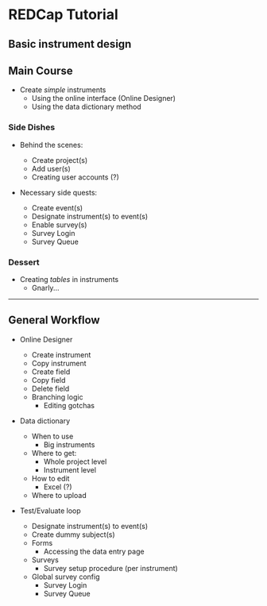 # REDCap Tutorial

## Basic instrument design

## Main Course

- Create _simple_ instruments
  - Using the online interface (Online Designer)
  - Using the data dictionary method

### Side Dishes

- Behind the scenes:
  - Create project(s)
  - Add user(s)
  - Creating user accounts (?)

- Necessary side quests:
  - Create event(s)
  - Designate instrument(s) to event(s)
  - Enable survey(s)
  - Survey Login
  - Survey Queue

### Dessert

- Creating _tables_ in instruments
  - Gnarly...

---

## General Workflow

- Online Designer
  - Create instrument
  - Copy instrument
  - Create field
  - Copy field
  - Delete field
  - Branching logic
    - Editing gotchas

- Data dictionary
  - When to use
    - Big instruments
  - Where to get:
    - Whole project level
    - Instrument level
  - How to edit
    - Excel (?)
  - Where to upload

- Test/Evaluate loop
  - Designate instrument(s) to event(s)
  - Create dummy subject(s)
  - Forms
    - Accessing the data entry page
  - Surveys
    - Survey setup procedure (per instrument)
  - Global survey config
    - Survey Login
    - Survey Queue

